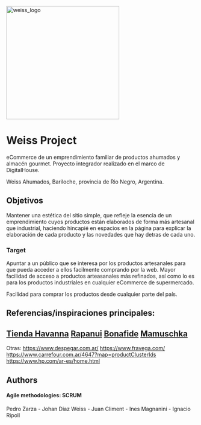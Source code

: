 
<a href="#"><img src="https://github.com/johandiazweiss/grupo_6_weiss/blob/main/public/img%20productos_weiss/logo-weiss.png" alt="weiss_logo" width="300"></a>

# Weiss Project
eCommerce de un emprendimiento familiar de productos ahumados y almacén gourmet. 
Proyecto integrador realizado en el marco de DigitalHouse. 

Weiss Ahumados, Bariloche, provincia de Rio Negro, Argentina.

## Objetivos
Mantener una estética del sitio simple, que refleje la esencia de un emprendimiento cuyos productos están elaborados de forma más artesanal que industrial, haciendo hincapié en espacios en la página para explicar la elaboración de cada producto y las novedades que hay detras de cada uno. 

### Target
Apuntar a un público que se interesa por los productos artesanales para que pueda acceder a ellos facilmente comprando por la web. 
Mayor facilidad de acceso a productos arteasanales más refinados, así como lo es para los productos industriales en cualquier eCommerce de supermercado. 

Facilidad para comprar los productos desde cualquier parte del país.



## Referencias/inspiraciones principales:
<a href="https://tienda.havanna.com.ar/">Tienda Havanna</a>
<a href="https://rapanui.com.ar/envio_a_todo_el_pais/">Rapanui</a>
<a href="https://bonafide.com.ar/categoria-producto/chocolate/">Bonafide</a>
<a href="https://www.mamuschka.com/">Mamuschka</a>
--------------------------------------------------------------
Otras: 
https://www.despegar.com.ar/
https://www.fravega.com/
https://www.carrefour.com.ar/4647?map=productClusterIds
https://www.hp.com/ar-es/home.html


## Authors
#### Agile methodologies: SCRUM

Pedro Zarza - 
Johan Diaz Weiss - 
Juan Climent -
Ines Magnanini -
Ignacio Ripoll 








